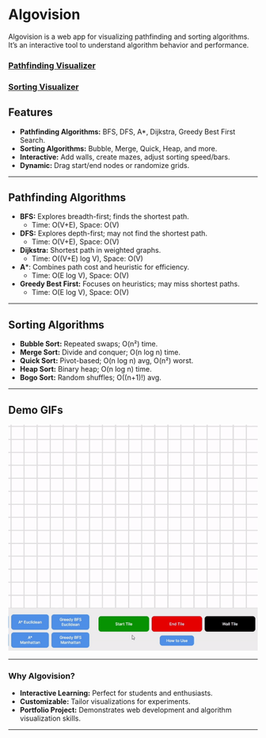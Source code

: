 # Algovision

Algovision is a web app for visualizing pathfinding and sorting algorithms. It’s an interactive tool to understand algorithm behavior and performance.

### [Pathfinding Visualizer](https://joshuabvarghese.github.io/Algovision/index.html)  
### [Sorting Visualizer](https://joshuabvarghese.github.io/Algovision/sorting.html)

## Features
- **Pathfinding Algorithms:** BFS, DFS, A*, Dijkstra, Greedy Best First Search.
- **Sorting Algorithms:** Bubble, Merge, Quick, Heap, and more.
- **Interactive:** Add walls, create mazes, adjust sorting speed/bars.
- **Dynamic:** Drag start/end nodes or randomize grids.

---

## Pathfinding Algorithms
- **BFS:** Explores breadth-first; finds the shortest path.  
  - Time: O(V+E), Space: O(V)
- **DFS:** Explores depth-first; may not find the shortest path.  
  - Time: O(V+E), Space: O(V)
- **Dijkstra:** Shortest path in weighted graphs.  
  - Time: O((V+E) log V), Space: O(V)
- **A***: Combines path cost and heuristic for efficiency.  
  - Time: O(E log V), Space: O(V)
- **Greedy Best First:** Focuses on heuristics; may miss shortest paths.  
  - Time: O(E log V), Space: O(V)

---

## Sorting Algorithms
- **Bubble Sort:** Repeated swaps; O(n²) time.
- **Merge Sort:** Divide and conquer; O(n log n) time.
- **Quick Sort:** Pivot-based; O(n log n) avg, O(n²) worst.
- **Heap Sort:** Binary heap; O(n log n) time.
- **Bogo Sort:** Random shuffles; O((n+1)!) avg.

---

## Demo GIFs

![Pathfinding Demo](https://github.com/joshuabvarghese/Algovision/blob/main/videos/part1.gif)


---
### Why Algovision?
- **Interactive Learning:** Perfect for students and enthusiasts.
- **Customizable:** Tailor visualizations for experiments.
- **Portfolio Project:** Demonstrates web development and algorithm visualization skills.

---

